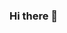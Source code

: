 ### Hi there 👋

<!--
**Hare1901/Hare1901** is a ✨ _special_ ✨ repository because its `README.md` (this file) appears on your GitHub profile.

Here are some ideas to get you started:
[![codewars](https://www.codewars.com/users/username/badges/small)](https://www.codewars.com/users/username)
- 🔭 I’m currently working on ...
- 🌱 I’m currently learning ...
- 👯 I’m looking to collaborate on ...
- 🤔 I’m looking for help with ...
- 💬 Ask me about ...
- 📫 How to reach me: ...
- 😄 Pronouns: ...
- ⚡ Fun fact: ...
-->
